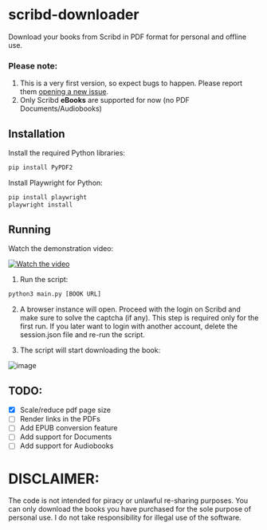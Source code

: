 # scribd-downloader

Download your books from Scribd in PDF format for personal and offline use.

### Please note:

1. This is a very first version, so expect bugs to happen. Please report them [opening a new issue](https://github.com/evmer/scribd-downloader/issues).
2. Only Scribd **eBooks** are supported for now (no PDF Documents/Audiobooks)

## Installation

Install the required Python libraries:

```sh
pip install PyPDF2
```

Install Playwright for Python:

```sh
pip install playwright
playwright install
```

## Running

Watch the demonstration video:

[![Watch the video](https://i.ytimg.com/vi/sbMb_EOFNTA/maxresdefault.jpg?sqp=-oaymwEmCIAKENAF8quKqQMa8AEB-AH-CYACzAWKAgwIABABGGUgZShlMA8=&rs=AOn4CLDX4KgEQcWknMS3Dgf8735uE2GUEQ)](https://www.youtube.com/watch?v=dQw4w9WgXcQ)

1. Run the script:

```sh
python3 main.py [BOOK URL]
```

2. A browser instance will open. Proceed with the login on Scribd and make sure to solve the captcha (if any). This step is required only for the first run. If you later want to login with another account, delete the session.json file and re-run the script.

3. The script will start downloading the book:

![image](https://user-images.githubusercontent.com/10036897/208117827-afc6087e-fc76-4bca-8138-be839113d666.png)

## TODO:

-   [x] Scale/reduce pdf page size
-   [ ] Render links in the PDFs
-   [ ] Add EPUB conversion feature
-   [ ] Add support for Documents
-   [ ] Add support for Audiobooks

# DISCLAIMER:

The code is not intended for piracy or unlawful re-sharing purposes. You can only download the books you have purchased for the sole purpose of personal use. I do not take responsibility for illegal use of the software.
